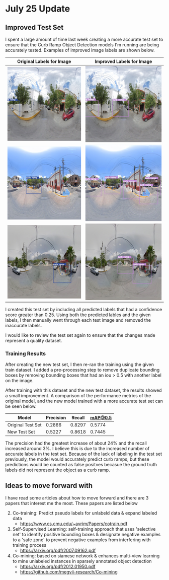 # July 25 Update 

## Improved Test Set

I spent a large amount of time last week creating a more accurate test set to ensure that the Curb Ramp Object Detection models I'm running are being accurately tested. Examples of improved image labels are shown below. 

| Original Labels for Image | Improved Labels for Image |
|---------------------------|---------------------------| 
|![](/jul_25/original_images/22t3BWEMJhtwxRXEc1jwmw.jpg) | ![](/jul_25/improved_images/22t3BWEMJhtwxRXEc1jwmw.jpg) |
| ![](/jul_25/original_images/4kOxGkIgHq-Ea5NvoLP44A.jpg) | ![](/jul_25/improved_images/4kOxGkIgHq-Ea5NvoLP44A.jpg) |
| ![](/jul_25/original_images/5WwhGZim8Z_YQWuiSWXiFQ.jpg) | ![](/jul_25/improved_images/5WwhGZim8Z_YQWuiSWXiFQ.jpg) |


I created this test set by including all predicted labels that had a confidence score greater than 0.25. Using both the predicted lables and the given labels, I then manually went through each test image and removed the inaccurate labels. 

I would like to review the test set again to ensure that the changes made represent a quality dataset. 

### Training Results

After creating the new test set, I then re-ran the training using the given train dataset. I added a pre-processing step to remove duplicate bounding boxes by removing bounding boxes that had an iou > 0.5 with another label on the image. 

After training with this dataset and the new test dataset, the results showed a small improvement. A comparison of the performance metrics of the original model, and the new model trained with a more accurate test set can be seen below.

| Model              | Precision | Recall | mAP@0.5 | 
|--------------------|-----------|--------|---------|
| Original Test Set  | 0.2866    | 0.8297 | 0.5774  |
| New Test Set       | 0.5227    | 0.8618 | 0.7445  |

The precision had the greatest increase of about 24% and the recall increased around 3%. I believe this is due to the increased number of accurate labels in the test set. Because of the lack of labeling in the test set previously, the model would accurately predict curb ramps, but these predictions would be counted as false positves becasue the ground truth labels did not represent the object as a curb ramp.

## Ideas to move forward with

I have read some articles about how to move forward and there are 3 papers that interest me the most. These papers are listed below

2. Co-training: Predict pseudo labels for unlabeld data & expand labeled data
    -  https://www.cs.cmu.edu/~avrim/Papers/cotrain.pdf
3. Self-Supervised Learning: self-training approach that uses 'selective net' to identify positive bounding boxes & designate negative examples to a 'safe zone' to prevent negative examples from interfering with training process
    - https://arxiv.org/pdf/2007.09162.pdf
4. Co-mining: based on siamese network & enhances multi-view learning to mine unlabeled instances in sparsely annotated object detection
    - https://arxiv.org/pdf/2012.01950.pdf
    - https://github.com/megvii-research/Co-mining
    

